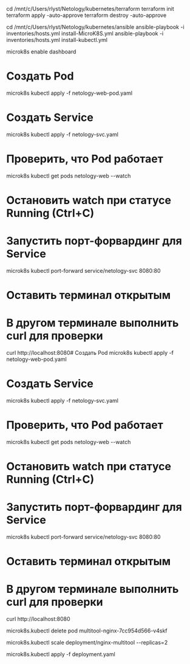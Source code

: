 cd /mnt/c/Users/rlyst/Netology/kubernetes/terraform
terraform init
terraform apply -auto-approve
terraform destroy -auto-approve

cd /mnt/c/Users/rlyst/Netology/kubernetes/ansible
ansible-playbook -i inventories/hosts.yml install-MicroK8S.yml
ansible-playbook -i inventories/hosts.yml install-kubectl.yml

microk8s enable dashboard

# Создать Pod
microk8s kubectl apply -f netology-web-pod.yaml

# Создать Service
microk8s kubectl apply -f netology-svc.yaml

# Проверить, что Pod работает
microk8s kubectl get pods netology-web --watch
# Остановить watch при статусе Running (Ctrl+C)

# Запустить порт-форвардинг для Service
microk8s kubectl port-forward service/netology-svc 8080:80
# Оставить терминал открытым

# В другом терминале выполнить curl для проверки
curl http://localhost:8080# Создать Pod
microk8s kubectl apply -f netology-web-pod.yaml

# Создать Service
microk8s kubectl apply -f netology-svc.yaml

# Проверить, что Pod работает
microk8s kubectl get pods netology-web --watch
# Остановить watch при статусе Running (Ctrl+C)

# Запустить порт-форвардинг для Service
microk8s kubectl port-forward service/netology-svc 8080:80
# Оставить терминал открытым

# В другом терминале выполнить curl для проверки
curl http://localhost:8080

microk8s.kubectl delete pod multitool-nginx-7cc954d566-v4skf

microk8s.kubectl scale deployment/nginx-multitool --replicas=2

microk8s.kubectl apply -f deployment.yaml